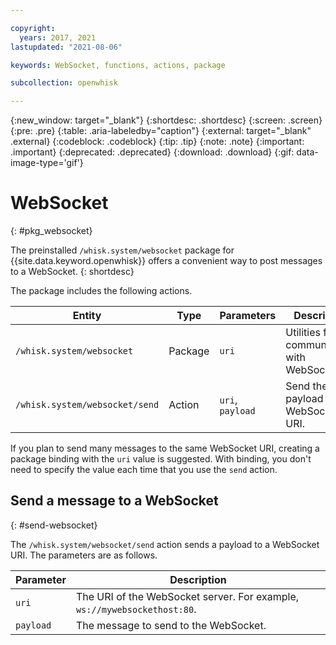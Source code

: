 ```yaml
---

copyright:
  years: 2017, 2021
lastupdated: "2021-08-06"

keywords: WebSocket, functions, actions, package

subcollection: openwhisk

---
```


{:new_window: target="_blank"}
{:shortdesc: .shortdesc}
{:screen: .screen}
{:pre: .pre}
{:table: .aria-labeledby="caption"}
{:external: target="_blank" .external}
{:codeblock: .codeblock}
{:tip: .tip}
{:note: .note}
{:important: .important}
{:deprecated: .deprecated}
{:download: .download}
{:gif: data-image-type='gif'}

# WebSocket
{: #pkg_websocket}

The preinstalled `/whisk.system/websocket` package for {{site.data.keyword.openwhisk}} offers a convenient way to post messages to a WebSocket.
{: shortdesc}

The package includes the following actions.

| Entity | Type | Parameters | Description |
| --- | --- | --- | --- |
| `/whisk.system/websocket` | Package | `uri` | Utilities for communicating with WebSockets |
| `/whisk.system/websocket/send` | Action | `uri`, `payload` | Send the payload to the WebSocket URI. |

If you plan to send many messages to the same WebSocket URI, creating a package binding with the `uri` value is suggested. With binding, you don't need to specify the value each time that you use the `send` action.

## Send a message to a WebSocket
{: #send-websocket}

The `/whisk.system/websocket/send` action sends a payload to a WebSocket URI. The parameters are as follows.

| Parameter | Description |
| --- | --- |
| `uri` | The URI of the WebSocket server. For example, `ws://mywebsockethost:80`. |
| `payload` | The message to send to the WebSocket. |


